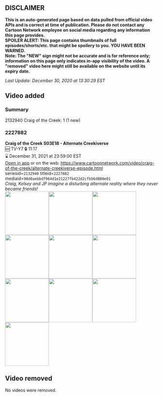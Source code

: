 ## DISCLAIMER
**This is an auto-generated page based on data pulled from official video APIs and is correct at time of publication. Please do not contact any Cartoon Network employee on social media regarding any information this page provides.**  
**SPOILER ALERT: This page contains thumbnails of full episodes/shorts/etc. that might be spoilery to you. YOU HAVE BEEN WARNED.**  
**Note: The "NEW" sign might not be accurate and is for reference only; information on this page only indicates in-app visibility of the video. A "removed" video here might still be available on the website until its expiry date.**  

_Last Update: December 30, 2020 at 13:30:29 EST_
## Video added
### Summary
2132940 Craig of the Creek: 1 (1 new)  
### 2227882
**Craig of the Creek S03E18 - Alternate Creekiverse**  
🆕 TV-Y7 🔒 11:17  
⌛ December 31, 2021 at 23:59:00 EST  
[Open in app](https://tinyurl.com/ycqsn94z) or on the web: https://www.cartoonnetwork.com/video/craig-of-the-creek/alternate-creekiverse-episode.html  
seriesid=`2132940` titleid=`2227882` mediaid=`90d0aebbdf964d1e21227fb422d2cfb56d880e01`  
_Craig, Kelsey and JP imagine a disturbing alternate reality where they never became friends!_  
<a href="https://s3.amazonaws.com/cartoonorchestrator/2227882_001_1280x720.jpg"><img src="https://s3.amazonaws.com/cartoonorchestrator/2227882_001_640x360.jpg" height="144px" /></a><a href="https://s3.amazonaws.com/cartoonorchestrator/2227882_002_1280x720.jpg"><img src="https://s3.amazonaws.com/cartoonorchestrator/2227882_002_640x360.jpg" height="144px" /></a><a href="https://s3.amazonaws.com/cartoonorchestrator/2227882_003_1280x720.jpg"><img src="https://s3.amazonaws.com/cartoonorchestrator/2227882_003_640x360.jpg" height="144px" /></a><a href="https://s3.amazonaws.com/cartoonorchestrator/2227882_004_1280x720.jpg"><img src="https://s3.amazonaws.com/cartoonorchestrator/2227882_004_640x360.jpg" height="144px" /></a><a href="https://s3.amazonaws.com/cartoonorchestrator/2227882_005_1280x720.jpg"><img src="https://s3.amazonaws.com/cartoonorchestrator/2227882_005_640x360.jpg" height="144px" /></a><a href="https://s3.amazonaws.com/cartoonorchestrator/2227882_006_1280x720.jpg"><img src="https://s3.amazonaws.com/cartoonorchestrator/2227882_006_640x360.jpg" height="144px" /></a><a href="https://s3.amazonaws.com/cartoonorchestrator/2227882_007_1280x720.jpg"><img src="https://s3.amazonaws.com/cartoonorchestrator/2227882_007_640x360.jpg" height="144px" /></a><a href="https://s3.amazonaws.com/cartoonorchestrator/2227882_008_1280x720.jpg"><img src="https://s3.amazonaws.com/cartoonorchestrator/2227882_008_640x360.jpg" height="144px" /></a><a href="https://s3.amazonaws.com/cartoonorchestrator/2227882_009_1280x720.jpg"><img src="https://s3.amazonaws.com/cartoonorchestrator/2227882_009_640x360.jpg" height="144px" /></a><a href="https://s3.amazonaws.com/cartoonorchestrator/2227882_010_1280x720.jpg"><img src="https://s3.amazonaws.com/cartoonorchestrator/2227882_010_640x360.jpg" height="144px" /></a>
## Video removed
No videos were removed.  
